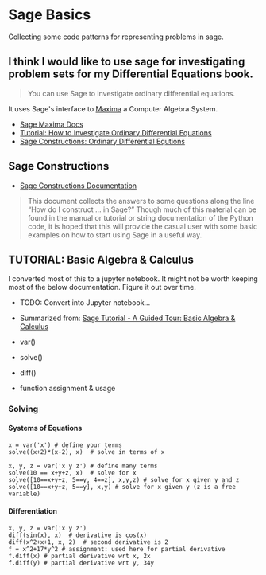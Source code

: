 # Sage Basics

Collecting some code patterns for representing problems in sage.


## I think I would like to use sage for investigating problem sets for my Differential Equations book.

> You can use Sage to investigate ordinary differential equations.

It uses Sage's interface to [Maxima](http://maxima.sourceforge.net/) a Computer Algebra System.

- [Sage Maxima Docs](http://doc.sagemath.org/html/en/tutorial/interfaces.html#section-maxima)
- [Tutorial: How to Investigate Ordinary Differential Equations](http://doc.sagemath.org/html/en/tutorial/tour_algebra.html#solving-differential-equations)
- [Sage Constructions: Ordinary Differential Equtions](http://doc.sagemath.org/html/en/constructions/calculus.html#ordinary-differential-equations)


## Sage Constructions

* [Sage Constructions Documentation](http://doc.sagemath.org/html/en/constructions/)

> This document collects the answers to some questions along the line “How do I construct … in Sage?” Though much of this material can be found in the manual or tutorial or string documentation of the Python code, it is hoped that this will provide the casual user with some basic examples on how to start using Sage in a useful way.


## TUTORIAL: Basic Algebra & Calculus

I converted most of this to a jupyter notebook. It might not be worth keeping most of the below documentation. Figure it out over time.

- TODO: Convert into Jupyter notebook...
- Summarized from: [Sage Tutorial - A Guided Tour: Basic Algebra & Calculus](http://doc.sagemath.org/html/en/tutorial/tour_algebra.html)

- var()
- solve()
- diff()
- function assignment & usage

### Solving


#### Systems of Equations

```
x = var('x') # define your terms
solve((x+2)*(x-2), x)  # solve in terms of x

x, y, z = var('x y z') # define many terms
solve(10 == x+y+z, x)  # solve for x
solve([10==x+y+z, 5==y, 4==z], x,y,z) # solve for x given y and z
solve([10==x+y+z, 5==y], x,y) # solve for x given y (z is a free variable)
```

#### Differentiation

```
x, y, z = var('x y z')
diff(sin(x), x)  # derivative is cos(x)
diff(x^2+x+1, x, 2)  # second derivative is 2
f = x^2+17*y^2 # assignment: used here for partial derivative
f.diff(x) # partial derivative wrt x, 2x
f.diff(y) # partial derivative wrt y, 34y
```

####
